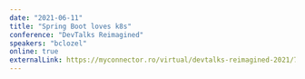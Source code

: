 ```yaml
---
date: "2021-06-11"
title: "Spring Boot loves k8s"
conference: "DevTalks Reimagined"
speakers: "bclozel"
online: true
externalLink: https://myconnector.ro/virtual/devtalks-reimagined-2021/725/agenda/9274
---
```

